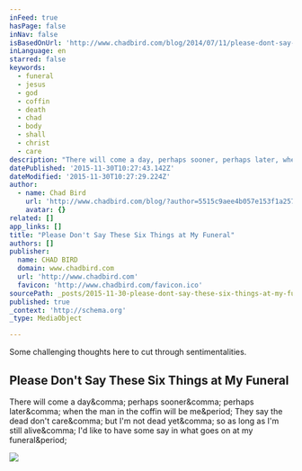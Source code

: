```yaml
---
inFeed: true
hasPage: false
inNav: false
isBasedOnUrl: 'http://www.chadbird.com/blog/2014/07/11/please-dont-say-these-six-things-at-my-funeral?fb_action_ids=1493963294267138&fb_action_types=og.likes'
inLanguage: en
starred: false
keywords:
  - funeral
  - jesus
  - god
  - coffin
  - death
  - chad
  - body
  - shall
  - christ
  - care
description: "There will come a day, perhaps sooner, perhaps later, when the man in the coffin will be me. They say the dead don't care, but I'm not dead yet, so as long as I'm still alive, I'd like to have some say in what goes on at my funeral."
datePublished: '2015-11-30T10:27:43.142Z'
dateModified: '2015-11-30T10:27:29.224Z'
author:
  - name: Chad Bird
    url: 'http://www.chadbird.com/blog/?author=5515c9aee4b057e153f1a257'
    avatar: {}
related: []
app_links: []
title: "Please Don't Say These Six Things at My Funeral"
authors: []
publisher:
  name: CHAD BIRD
  domain: www.chadbird.com
  url: 'http://www.chadbird.com'
  favicon: 'http://www.chadbird.com/favicon.ico'
sourcePath: _posts/2015-11-30-please-dont-say-these-six-things-at-my-funeral.md
published: true
_context: 'http://schema.org'
_type: MediaObject

---
```

Some challenging thoughts here to cut through sentimentalities.  

<article style=""><h1>Please Don't Say These Six Things at My Funeral</h1><p>There will come a day&amp;comma; perhaps sooner&amp;comma; perhaps later&amp;comma; when the man in the coffin will be me&amp;period; They say the dead don't care&amp;comma; but I'm not dead yet&amp;comma; so as long as I'm still alive&amp;comma; I'd like to have some say in what goes on at my funeral&amp;period;</p><img src="https://static1.squarespace.com/static/560ea60ae4b07240bdc61f4c/5613e2a5e4b0b4335e8193de/5613e530e4b0b4335e820266/1448127206523/landscape-862771_1280.jpg?format=1000w" /></article>
